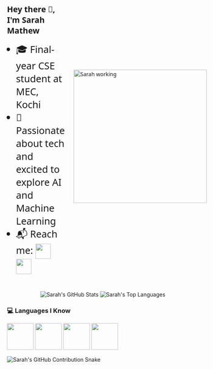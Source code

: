 <div style="display: flex; align-items: center; gap: 20px; font-family: 'Segoe UI', Tahoma, Geneva, Verdana, sans-serif;">
  <div>
    <h2>Hey there 👋, I'm Sarah Mathew</h2>
    <ul>
      <li style="font-size: 1.8em;">🎓 Final-year CSE student at MEC, Kochi</li>
      <li style="font-size: 1.8em;">🤖 Passionate about tech and excited to explore AI and Machine Learning</li>
      <li style="font-size: 1.8em;">
        📬 Reach me:
        <a href="mailto:sarahchintu2003@gmail.com">
          <img src="https://upload.wikimedia.org/wikipedia/commons/4/4e/Gmail_Icon.png" width="40" align="absmiddle">
        </a>
        <a href="https://www.linkedin.com/in/sarah-mathew7/">
          <img src="https://cdn.jsdelivr.net/gh/devicons/devicon/icons/linkedin/linkedin-original.svg" width="40" align="absmiddle">
        </a>
      </li>
    </ul>
  </div>
  <div>
    <img src="zerah.gif" alt="Sarah working" width="350" align="right">
  </div>
</div>
<br>

<p align="center">
  <img src="https://github-readme-stats.vercel.app/api?username=sarah20037&show_icons=true&theme=radical&include_all_commits=true&count_private=true" alt="Sarah's GitHub Stats" />
  <img src="https://github-readme-stats.vercel.app/api/top-langs/?username=sarah20037&layout=compact&theme=radical" alt="Sarah's Top Languages" />
</p>

### 💻 Languages I Know

<p>
  <img src="https://cdn.jsdelivr.net/gh/devicons/devicon/icons/python/python-original.svg" width="70"/>
  <img src="https://cdn.jsdelivr.net/gh/devicons/devicon/icons/java/java-original.svg" width="70"/>
  <img src="https://cdn.jsdelivr.net/gh/devicons/devicon/icons/c/c-original.svg" width="70"/>
  <img src="https://cdn.jsdelivr.net/gh/devicons/devicon/icons/cplusplus/cplusplus-original.svg" width="70"/>
</p>

<img src="https://raw.githubusercontent.com/sarah20037/sarah20037/output/github-contribution-grid-snake.svg" alt="Sarah's GitHub Contribution Snake"/>
